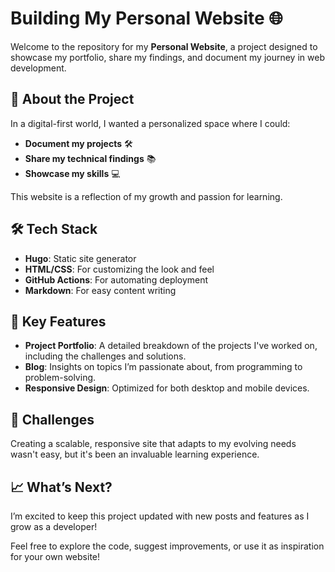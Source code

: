 # Building My Personal Website 🌐

Welcome to the repository for my **Personal Website**, a project designed to showcase my portfolio, share my findings, and document my journey in web development.

## 🚀 About the Project

In a digital-first world, I wanted a personalized space where I could:
- **Document my projects** 🛠️
- **Share my technical findings** 📚
- **Showcase my skills** 💻

This website is a reflection of my growth and passion for learning.

## 🛠️ Tech Stack
- **Hugo**: Static site generator
- **HTML/CSS**: For customizing the look and feel
- **GitHub Actions**: For automating deployment
- **Markdown**: For easy content writing

## 📝 Key Features
- **Project Portfolio**: A detailed breakdown of the projects I've worked on, including the challenges and solutions.
- **Blog**: Insights on topics I’m passionate about, from programming to problem-solving.
- **Responsive Design**: Optimized for both desktop and mobile devices.

## 🚧 Challenges
Creating a scalable, responsive site that adapts to my evolving needs wasn't easy, but it's been an invaluable learning experience.

## 📈 What’s Next?
I’m excited to keep this project updated with new posts and features as I grow as a developer!

Feel free to explore the code, suggest improvements, or use it as inspiration for your own website!
